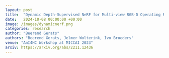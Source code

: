 ```yaml
---
layout: post
title:  "Dynamic Depth-Supervised NeRF for Multi-view RGB-D Operating Room Videos"
date:   2024-10-08 00:00:00 +00:00
image: /images/dynamicnerf.png
categories: research
author: "Beerend Gerats"
authors: "Beerend Gerats, Jelmer Wolterink, Ivo Broeders"
venue: "AmI4HC Workshop at MICCAI 2023"
arxiv: https://arxiv.org/abs/2211.12436
---
```

